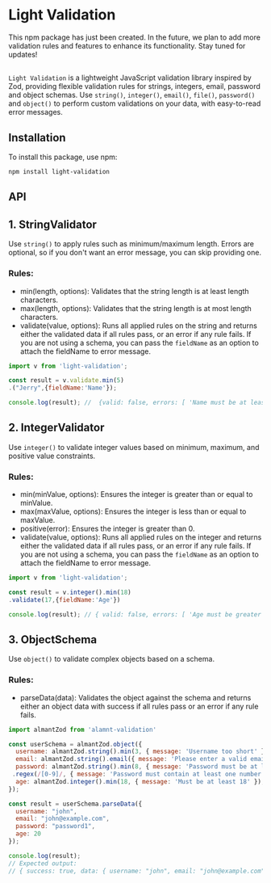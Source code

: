 # Light Validation

This npm package has just been created. In the future, we plan to add more validation rules and features to enhance its functionality. Stay tuned for updates!

##

`Light Validation` is a lightweight JavaScript validation library inspired by Zod, providing flexible validation rules for strings, integers, email, password and object schemas. Use `string()`, `integer()`, `email()`, `file()`, `password()` and `object()` to perform custom validations on your data, with easy-to-read error messages.

## Installation

To install this package, use npm:

```bash
npm install light-validation
```
## API

## 1. StringValidator

Use `string()` to apply rules such as minimum/maximum length. Errors are optional, so if you don't want an error message, you can skip providing one.
### Rules:

- min(length, options): Validates that the string length is at least length characters.
- max(length, options): Validates that the string length is at most length characters.
- validate(value, options): Runs all applied rules on the string and returns either the validated data if all rules pass, or an error if any rule fails. If you are not using a schema, you can pass the `fieldName` as an option to attach the fieldName to error message.

```javascript
import v from 'light-validation';

const result = v.validate.min(5)
.("Jerry",{fieldName:'Name'});

console.log(result); //  {valid: false, errors: [ 'Name must be at least 5 characters long.' ]}

```

## 2. IntegerValidator

Use `integer()` to validate integer values based on minimum, maximum, and positive value constraints.
### Rules:

- min(minValue, options): Ensures the integer is greater than or equal to minValue.
- max(maxValue, options): Ensures the integer is less than or equal to maxValue.
- positive(error): Ensures the integer is greater than 0.
- validate(value, options): Runs all applied rules on the integer and returns either the validated data if all rules pass, or an error if any rule fails. If you are not using a schema, you can pass the `fieldName` as an option to attach the fieldName to error message.

```javascript
import v from 'light-validation';

const result = v.integer().min(18)
.validate(17,{fieldName:'Age'})

console.log(result); // { valid: false, errors: [ 'Age must be greater than or equal to 18' ] }
```

## 3. ObjectSchema

Use `object()` to validate complex objects based on a schema.
### Rules:

- parseData(data): Validates the object against the schema and returns either an object data with success if all rules pass or an error if any rule fails.


```javascript
import almantZod from 'alamnt-validation'

const userSchema = almantZod.object({
  username: almantZod.string().min(3, { message: 'Username too short' }),
  email: almantZod.string().email({ message: 'Please enter a valid email.'}),
  password: almantZod.string().min(8, { message: 'Password must be at least 8 characters long.' })
 .regex(/[0-9]/, { message: 'Password must contain at least one number.' }),
  age: almantZod.integer().min(18, { message: 'Must be at least 18' }),
});

const result = userSchema.parseData({
  username: "john",
  email: "john@example.com",
  password: "password1",
  age: 20
});

console.log(result); 
// Expected output:
// { success: true, data: { username: "john", email: "john@example.com", password: "password1", age: 20 } }
```